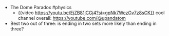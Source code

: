 - The Dome Paradox #physics
	- {{video https://youtu.be/EjZB81jCGj4?si=gpNk7WezGv7z8sCK}}
	   cool channel overall: https://youtube.com/@upandatom
- Best two out of three: is ending in two sets more likely than ending in three?